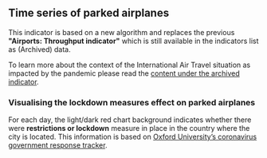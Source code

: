 ## Time series of parked airplanes 

This indicator is based on a new algorithm and replaces the previous **"Airports: Throughput indicator"** which is still available in the indicators list as (Archived) data. 
 
To learn more about the context of the International Air Travel situation as impacted by the pandemic please read the [content under the archived indicator](https://race.esa.int/?poi=FR8-E13b2&indicator=E13b2).


### Visualising the lockdown measures effect on parked airplanes
For each day, the light/dark red chart background indicates whether there were **restrictions or lockdown** measure in place in the country where the city is located. This information is based on [Oxford University’s coronavirus government response tracker](https://covidtracker.bsg.ox.ac.uk/). 
